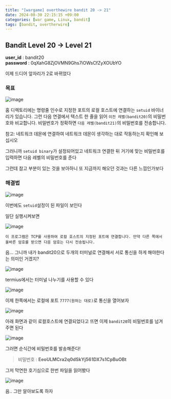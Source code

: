 ```yaml
---
title: "[wargame] overthewire bandit 20 -> 21"
date: 2024-08-30 22:15:15 +09:00
categories: [war game, Linux, bandit]
tags: [bandit, overtherwire]
---
```


## Bandit Level 20 -> Level 21

**user_id** : bandit20<br/>
**password** : 0qXahG8ZjOVMN9Ghs7iOWsCfZyXOUbYO

이제 드디어 앞자리가 2로 바뀌었다

### 목표

![image](https://github.com/user-attachments/assets/1a076556-f8b2-4204-ae8b-32f52187de2c)

홈 디렉토리에는 명령줄 인수로 지정한 포트의 로컬 호스트에 연결하는 `setuid` 바이너리가 있습니다. 그런 다음 연결에서 텍스트 한 줄을 읽어 `이전 레벨(bandit20)`의 비밀번호와 비교합니다. 비밀번호가 정확하면 `다음 레벨(bandit21)`의 비밀번호를 전송합니다.

참고: 네트워크 데몬에 연결하여 네트워크 데몬이 생각하는 대로 작동하는지 확인해 보십시오

그러니까 `setuid binary`가 설정되어있고 네트워크 연결한 뒤 거기에 맞는 비밀번호를 입력하면 다음 레벨의 비밀번호를 준다

그런데 참고 부분이 있는 것을 보아하니 또 지금까지 해오던 것과는 다른 느낌인가보다

### 해결법

![image](https://github.com/user-attachments/assets/72f2317d-51b6-4ef8-b68a-7e327869b975)

이번에도 `setuid`설정이 된 파일이 보인다

일단 실행시켜보면

![image](https://github.com/user-attachments/assets/910726de-36bd-4bd5-a820-2e1953cae6bb)

`이 프로그램은 TCP를 사용하여 로컬 호스트의 지정된 포트에 연결합니다. 만약 다른 쪽에서 올바른 암호를 받으면 다음 암호는 다시 전송됩니다.`

음... 그니까 내가 bandit20으로 두개의 터미널로 연결해서 서로 통신을 하게 해야한다는 의미인 거겠지?

![image](https://github.com/user-attachments/assets/56a5cd4d-c718-40e9-b783-56039ae5880a)

termius에서는 터미널 나누기를 사용할 수 있다

![image](https://github.com/user-attachments/assets/33da9e3a-b580-4049-93af-2c7ff7b5963e)

이제 한쪽에서는 로컬에 포트 `7777(원하는 대로)`로 통신을 열어보자

![image](https://github.com/user-attachments/assets/c1f4f017-6362-4e94-9637-697063a9aad2)

아래 화면과 같이 로컬호스트에 연결되었다고 뜨면 이제 `bandit20`의 비밀번호를 넘겨주면 된다

![image](https://github.com/user-attachments/assets/3d0b745b-8b9a-422c-898b-9cefa9d7a9e1)

그러면 순식간에 비밀번호를 발송해준다!

> 비밀번호 : **EeoULMCra2q0dSkYj561DX7s1CpBuOBt**

그저 막연한 호기심으로 한번 파일을 읽어봤다

![image](https://github.com/user-attachments/assets/602dc3fb-221d-4f7f-9fa7-9a734b7e5929)

음.. 그만 알아보도록 하자